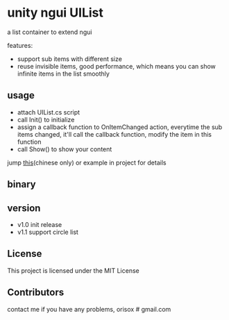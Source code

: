 # unity ngui UIList

a list container to extend ngui

features:

* support sub items with different size
* reuse invisible items, good performance, which means you can show infinite items in the list smoothly

[]([https://orisox.com/2017/04/10/unity-ngui-uilist/uilist-normal-1.webm)
[]([https://orisox.com/2017/04/10/unity-ngui-uilist/uilist-normal-2.webm)
[]([https://orisox.com/2017/04/10/unity-ngui-uilist/uilist-normal-3.webm)
[]([https://orisox.com/2017/04/10/unity-ngui-uilist/uilist-circle.webm)

## usage

* attach UIList.cs script
* call Init() to initialize
* assign a callback function to OnItemChanged action, everytime the sub items changed, it'll call the callback function, modify the item in this function
* call Show() to show your content

jump [this](https://orisox.com/2017/04/10/unity-ngui-uilist/)(chinese only) or example in project for details

## binary

## version

* v1.0 init release
* v1.1 support circle list

## License

This project is licensed under the MIT License

## Contributors

contact me if you have any problems, orisox # gmail.com